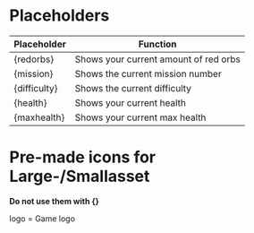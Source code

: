 # Placeholders
|Placeholder|Function|
|--|--|
|{redorbs}|Shows your current amount of red orbs|
|{mission}|Shows the current mission number|
|{difficulty}|Shows the current difficulty|
|{health}|Shows your current health|
|{maxhealth}|Shows your current max health|

# Pre-made icons for Large-/Smallasset
**Do not use them with {}**    

logo = Game logo
